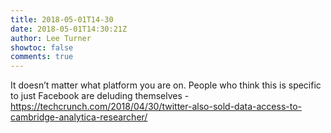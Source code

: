 ```yaml
---
title: 2018-05-01T14-30
date: 2018-05-01T14:30:21Z
author: Lee Turner
showtoc: false
comments: true
---
```


It doesn’t matter what platform you are on. People who think this is specific to just Facebook are deluding themselves - https://techcrunch.com/2018/04/30/twitter-also-sold-data-access-to-cambridge-analytica-researcher/

